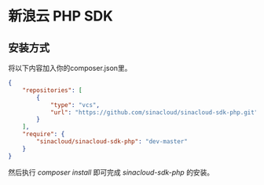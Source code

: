 # 新浪云 PHP SDK

## 安装方式

将以下内容加入你的composer.json里。

```json
{
    "repositories": [
        {
            "type": "vcs",
            "url": "https://github.com/sinacloud/sinacloud-sdk-php.git"
        }
    ],
    "require": {
        "sinacloud/sinacloud-sdk-php": "dev-master"
    }
}
```

然后执行 *composer install* 即可完成 *sinacloud-sdk-php* 的安装。
